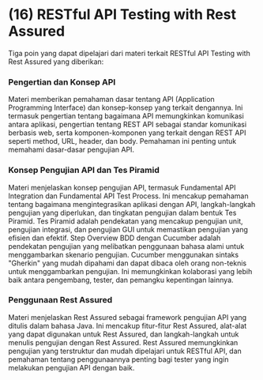 # (16) RESTful API Testing with Rest Assured
Tiga poin yang dapat dipelajari dari materi terkait RESTful API Testing with Rest Assured yang diberikan:

### Pengertian dan Konsep API
Materi memberikan pemahaman dasar tentang API (Application Programming Interface) dan konsep-konsep yang terkait dengannya. Ini termasuk pengertian tentang bagaimana API memungkinkan komunikasi antara aplikasi, pengertian tentang REST API sebagai standar komunikasi berbasis web, serta komponen-komponen yang terkait dengan REST API seperti method, URL, header, dan body. Pemahaman ini penting untuk memahami dasar-dasar pengujian API.

### Konsep Pengujian API dan Tes Piramid
Materi menjelaskan konsep pengujian API, termasuk Fundamental API Integration dan Fundamental API Test Process. Ini mencakup pemahaman tentang bagaimana mengintegrasikan aplikasi dengan API, langkah-langkah pengujian yang diperlukan, dan tingkatan pengujian dalam bentuk Tes Piramid. Tes Piramid adalah pendekatan yang mencakup pengujian unit, pengujian integrasi, dan pengujian GUI untuk memastikan pengujian yang efisien dan efektif.
Step Overview BDD dengan Cucumber adalah pendekatan pengujian yang melibatkan penggunaan bahasa alami untuk menggambarkan skenario pengujian. Cucumber menggunakan sintaks "Gherkin" yang mudah dipahami dan dapat dibaca oleh orang non-teknis untuk menggambarkan pengujian. Ini memungkinkan kolaborasi yang lebih baik antara pengembang, tester, dan pemangku kepentingan lainnya.

### Penggunaan Rest Assured
Materi menjelaskan Rest Assured sebagai framework pengujian API yang ditulis dalam bahasa Java. Ini mencakup fitur-fitur Rest Assured, alat-alat yang dapat digunakan untuk Rest Assured, dan langkah-langkah untuk menulis pengujian dengan Rest Assured. Rest Assured memungkinkan pengujian yang terstruktur dan mudah dipelajari untuk RESTful API, dan pemahaman tentang penggunaannya penting bagi tester yang ingin melakukan pengujian API dengan baik.